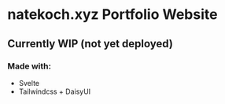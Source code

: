 # natekoch.xyz Portfolio Website

## Currently WIP (not yet deployed)

### Made with:

* Svelte
* Tailwindcss + DaisyUI
